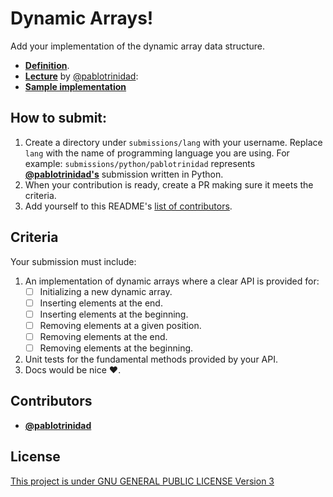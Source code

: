 # Dynamic Arrays!

Add your implementation of the dynamic array data structure.

* [**Definition**](https://en.wikipedia.org/wiki/Dynamic_array).
* [**Lecture**](https://speakerdeck.com/pablotrinidad/arrays-and-dynamic-arrays) by [@pablotrinidad](https://github.com/pablotrinidad):
* [**Sample implementation**](https://github.com/pablotrinidad/ads)

## How to submit:

1. Create a directory under `submissions/lang` with your username. Replace `lang` with the name of programming language you are using. For example: `submissions/python/pablotrinidad` represents [**@pablotrinidad's**](https://github.com/pablotrinidad) submission written in Python.
2. When your contribution is ready, create a PR making sure it meets the criteria.
3. Add yourself to this README's [list of contributors](#Contributors).

## Criteria

Your submission must include:

1. An implementation of dynamic arrays where a clear API is provided for:
    - [ ] Initializing a new dynamic array.
    - [ ] Inserting elements at the end.
    - [ ] Inserting elements at the beginning.
    - [ ] Removing elements at a given position.
    - [ ] Removing elements at the end.
    - [ ] Removing elements at the beginning.
2. Unit tests for the fundamental methods provided by your API.
3. Docs would be nice ❤️.

## Contributors

* [**@pablotrinidad**](https://github.com/pablotrinidad/ads/blob/master/dynamic_array.go)

## License

[This project is under GNU GENERAL PUBLIC LICENSE Version 3](LICENSE)